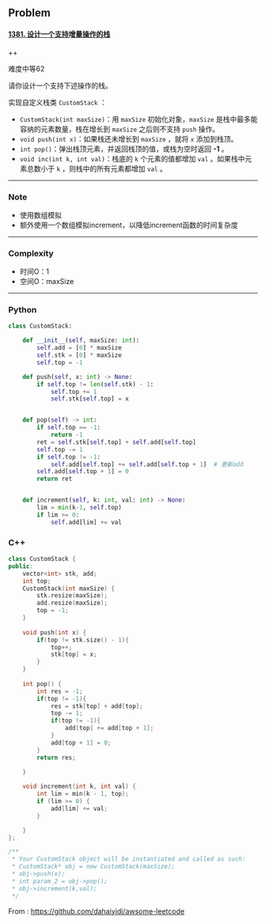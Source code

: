 ## Problem

#### [1381. 设计一个支持增量操作的栈](https://leetcode-cn.com/problems/design-a-stack-with-increment-operation/)

++

难度中等62

请你设计一个支持下述操作的栈。

实现自定义栈类 `CustomStack` ：

- `CustomStack(int maxSize)`：用 `maxSize` 初始化对象，`maxSize` 是栈中最多能容纳的元素数量，栈在增长到 `maxSize` 之后则不支持 `push` 操作。
- `void push(int x)`：如果栈还未增长到 `maxSize` ，就将 `x` 添加到栈顶。
- `int pop()`：弹出栈顶元素，并返回栈顶的值，或栈为空时返回 **-1** 。
- `void inc(int k, int val)`：栈底的 `k` 个元素的值都增加 `val` 。如果栈中元素总数小于 `k` ，则栈中的所有元素都增加 `val` 。

------

### Note

- 使用数组模拟
- 额外使用一个数组模拟increment，以降低increment函数的时间复杂度

------

### Complexity

- 时间O：1
- 空间O：maxSize

------

### Python

```python
class CustomStack:

    def __init__(self, maxSize: int):
        self.add = [0] * maxSize
        self.stk = [0] * maxSize
        self.top = -1

    def push(self, x: int) -> None:
        if self.top != len(self.stk) - 1:
            self.top += 1
            self.stk[self.top] = x


    def pop(self) -> int:
        if self.top == -1:
            return -1
        ret = self.stk[self.top] + self.add[self.top]
        self.top -= 1
        if self.top != -1:
            self.add[self.top] += self.add[self.top + 1]  # 更新add
        self.add[self.top + 1] = 0
        return ret


    def increment(self, k: int, val: int) -> None:
        lim = min(k-1, self.top)
        if lim >= 0:
            self.add[lim] += val
```

### C++

```C++
class CustomStack {
public:
    vector<int> stk, add;
    int top;
    CustomStack(int maxSize) {
        stk.resize(maxSize);
        add.resize(maxSize);
        top = -1;
    }
    
    void push(int x) {
        if(top != stk.size() - 1){
            top++;
            stk[top] = x;
        }
    }
    
    int pop() {
        int res = -1;
        if(top != -1){
            res = stk[top] + add[top];
            top -= 1;
            if(top != -1){
                add[top] += add[top + 1];
            }
            add[top + 1] = 0;            
        }
        return res;

    }
    
    void increment(int k, int val) {
        int lim = min(k - 1, top);
        if (lim >= 0) {
            add[lim] += val;
        }

    }
};

/**
 * Your CustomStack object will be instantiated and called as such:
 * CustomStack* obj = new CustomStack(maxSize);
 * obj->push(x);
 * int param_2 = obj->pop();
 * obj->increment(k,val);
 */
```

From : https://github.com/dahaiyidi/awsome-leetcode
